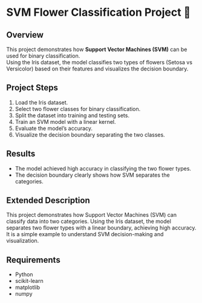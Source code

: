 # SVM Flower Classification Project 🌸

## Overview
This project demonstrates how **Support Vector Machines (SVM)** can be used for binary classification.  
Using the Iris dataset, the model classifies two types of flowers (Setosa vs Versicolor) based on their features and visualizes the decision boundary.

## Project Steps
1. Load the Iris dataset.
2. Select two flower classes for binary classification.
3. Split the dataset into training and testing sets.
4. Train an SVM model with a linear kernel.
5. Evaluate the model’s accuracy.
6. Visualize the decision boundary separating the two classes.

## Results
- The model achieved high accuracy in classifying the two flower types.  
- The decision boundary clearly shows how SVM separates the categories.  

## Extended Description
This project demonstrates how Support Vector Machines (SVM) can classify data into two categories. Using the Iris dataset, the model separates two flower types with a linear boundary, achieving high accuracy. It is a simple example to understand SVM decision-making and visualization.

## Requirements
- Python
- scikit-learn
- matplotlib
- numpy
